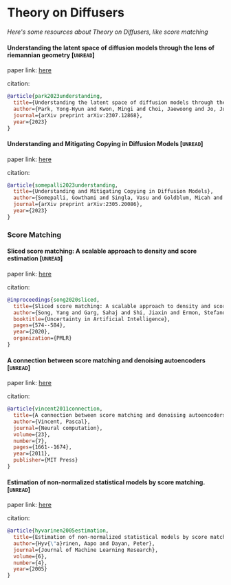 # Theory on Diffusers
*Here's some resources about Theory on Diffusers, like score matching*


#### Understanding the latent space of diffusion models through the lens of riemannian geometry [`UNREAD`]

paper link: [here](https://arxiv.org/pdf/2307.12868)

citation: 
```bibtex
@article{park2023understanding,
  title={Understanding the latent space of diffusion models through the lens of riemannian geometry},
  author={Park, Yong-Hyun and Kwon, Mingi and Choi, Jaewoong and Jo, Junghyo and Uh, Youngjung},
  journal={arXiv preprint arXiv:2307.12868},
  year={2023}
}
```
    


#### Understanding and Mitigating Copying in Diffusion Models [`UNREAD`]

paper link: [here](https://arxiv.org/pdf/2305.20086)

citation: 
```bibtex
@article{somepalli2023understanding,
  title={Understanding and Mitigating Copying in Diffusion Models},
  author={Somepalli, Gowthami and Singla, Vasu and Goldblum, Micah and Geiping, Jonas and Goldstein, Tom},
  journal={arXiv preprint arXiv:2305.20086},
  year={2023}
}
```


### Score Matching


#### Sliced score matching: A scalable approach to density and score estimation [`UNREAD`]

paper link: [here](http://proceedings.mlr.press/v115/song20a/song20a.pdf)

citation: 
```bibtex
@inproceedings{song2020sliced,
  title={Sliced score matching: A scalable approach to density and score estimation},
  author={Song, Yang and Garg, Sahaj and Shi, Jiaxin and Ermon, Stefano},
  booktitle={Uncertainty in Artificial Intelligence},
  pages={574--584},
  year={2020},
  organization={PMLR}
}
```



#### A connection between score matching and denoising autoencoders [`UNREAD`]

paper link: [here](https://citeseerx.ist.psu.edu/document?repid=rep1&type=pdf&doi=8d47102fbf5e19fc37562b9e24fea0c449313703)

citation: 
```bibtex
@article{vincent2011connection,
  title={A connection between score matching and denoising autoencoders},
  author={Vincent, Pascal},
  journal={Neural computation},
  volume={23},
  number={7},
  pages={1661--1674},
  year={2011},
  publisher={MIT Press}
}
```
    

#### Estimation of non-normalized statistical models by score matching. [`UNREAD`]

paper link: [here](https://www.jmlr.org/papers/volume6/hyvarinen05a/hyvarinen05a.pdf)

citation: 
```bibtex
@article{hyvarinen2005estimation,
  title={Estimation of non-normalized statistical models by score matching.},
  author={Hyv{\"a}rinen, Aapo and Dayan, Peter},
  journal={Journal of Machine Learning Research},
  volume={6},
  number={4},
  year={2005}
}
```
    
    